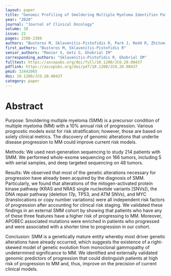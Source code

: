 ```yaml
---
layout: paper
title: "Genomic Profiling of Smoldering Multiple Myeloma Identifies Patients at a High Risk of Disease Progression"
year: "2020"
journal: "Journal of Clinical Oncology"
volume: 38
issue: 21
pages: 2380-2389
authors: "Bustoros M, Sklavenitis-Pistofidis R, Park J, Redd R, Zhitomirsky B, Dunford AJ, Salem K, Tai YT, Anand S, Mouhieddine TH, Chavda SJ, Boehner C, Elagina L, Neuse CJ, Cha J, Rahmat M, Taylor-Weiner A, Van Allen E, Kumar S, Kastritis E, Leshchiner I, Morgan EA, Laubach J, Casneuf T, Richardson P, Munshi NC, Anderson KC, Trippa L, Aguet F, Stewart C, Dimopoulos MA, Yong K, Bergsagel PL, Manier S, Getz G, Ghobrial IM"
first_authors: "Bustoros M, Sklavenitis-Pistofidis R"
senior_authors: "Manier S, Getz G, Ghobrial IM"
corresponding_authors: "Sklavenitis-Pistofidis R, Ghobrial IM"
fulltext: https://ascopubs.org/doi/full/10.1200/JCO.20.00437
pdflink: https://ascopubs.org/doi/pdf/10.1200/JCO.20.00437
pmid: 32442065
doi: 10.1200/JCO.20.00437
category: paper
---
```


# Abstract

Purpose: Smoldering multiple myeloma (SMM) is a precursor condition of multiple myeloma (MM) with a 10% annual risk of progression. Various prognostic models exist for risk stratification; however, those are based on solely clinical metrics. The discovery of genomic alterations that underlie disease progression to MM could improve current risk models.

Methods: We used next-generation sequencing to study 214 patients with SMM. We performed whole-exome sequencing on 166 tumors, including 5 with serial samples, and deep targeted sequencing on 48 tumors.

Results: We observed that most of the genetic alterations necessary for progression have already been acquired by the diagnosis of SMM. Particularly, we found that alterations of the mitogen-activated protein kinase pathway (KRAS and NRAS single nucleotide variants [SNVs]), the DNA repair pathway (deletion 17p, TP53, and ATM SNVs), and MYC (translocations or copy number variations) were all independent risk factors of progression after accounting for clinical risk staging. We validated these findings in an external SMM cohort by showing that patients who have any of these three features have a higher risk of progressing to MM. Moreover, APOBEC associated mutations were enriched in patients who progressed and were associated with a shorter time to progression in our cohort.

Conclusion: SMM is a genetically mature entity whereby most driver genetic alterations have already occurred, which suggests the existence of a right-skewed model of genetic evolution from monoclonal gammopathy of undetermined significance to MM. We identified and externally validated genomic predictors of progression that could distinguish patients at high risk of progression to MM and, thus, improve on the precision of current clinical models.
